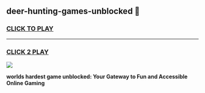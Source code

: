
## deer-hunting-games-unblocked 👋
<h3>
<a href="https://premium.freeplayer.one?title=deer-hunting-games-unblocked&ref=14F">CLICK TO PLAY</a></h3>
<hr>

<h3>
<a href="https://premium.freeplayer.one?title=deer-hunting-games-unblocked&ref=14F">CLICK 2 PLAY</a>
  
</h3>

<a href="https://premium.freeplayer.one?title=deer-hunting-games-unblocked&ref=12F/"><img src="https://clearcache.store/games.png"></a>


**worlds hardest game unblocked: Your Gateway to Fun and Accessible Online Gaming**
